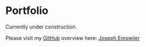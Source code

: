 # Portfolio

Currently under construction. 

Please visit my [GitHub](https://github.com/josephemswiler "Joseph Emswiler on GitHub") overview here: [Joseph Emswiler](https://github.com/josephemswiler "Joseph Emswiler on GitHub")